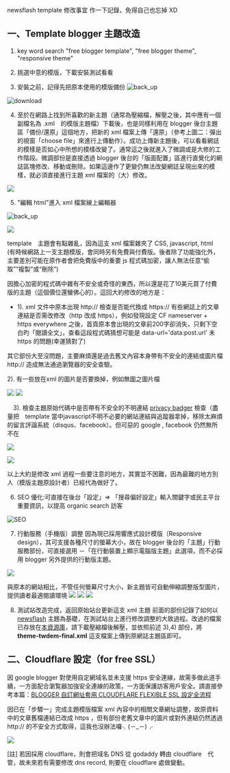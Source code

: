 newsflash template 修改事宜
作一下記錄，免得自己也忘掉 XD

## 一、Template  blogger 主題改造

1. key word search "free blogger template", "free blogger theme", "responsive theme"

2. 挑選中意的模版，下載安裝測試看看

3. 安裝之前，記得先把原本使用的模版備份
![back_up](https://i.imgur.com/Rmt8Ewi.png)

![download](https://i.imgur.com/O0nOeLf.png)

4. 至於在網路上找到所喜歡的新主題（通常為壓縮檔，解壓之後，其中應有一個副檔名為 .xml　的模版主題檔）下載後，也是同樣利用在 blogger 後台主題區「備份/還原」這個地方，把新的 xml 檔案上傳「還原」（參考上圖二：彈出的視窗「choose file」來進行上傳動作）。成功上傳新主題後，可以看看網誌的模樣是否如心中所想的模樣改變了。通常這之後就進入了微調或是大修的工作階段。微調部份是直接透過 blogger 後台的「版面配置」區進行直覺化的網誌區塊修改、移動或刪除。如果這邊作了更變仍無法改變網誌呈現出來的模樣，就必須直接進行主題 xml 檔案的（大）修改。

![](https://i.imgur.com/d1Yk7Ok.png)

5. "編輯 html"進入 xml 檔案線上編輯器 

![back_up](https://i.imgur.com/Rmt8Ewi.png)

![](https://i.imgur.com/undefined.png) 

template　主題會有點雜亂，因為這支 xml 檔案雜夾了 CSS, javascript, html (有時候網路上一支主題模版，會同時另有免費與付費版。後者除了功能強化外，主要差別可能在原作者會把免費版中的重要 js 程式碼加密，讓人無法任意“偷取”“複製”或“刪除”)

因擔心加密的程式碼中雜有不安全或奇怪的東西，所以還是花了10美元買了付費版的主題（這個價位還蠻佛心的）。這回大約修改的地方是：

- 1). xml 文件中原本出現 http:// 檢查是否能代換成 https://
有些網誌上的文章連結是否需改修改（http 改成 https），例如發現設定 CF nameserver + https everywhere 之後，首頁原本會出現的文章前200字卻消失，只剩下空白旳「閱讀全文」，查看這段程式碼猜想可能是 data-url='data:post.url' 未https 的問題(幸運猜對了)  

其它部份大至沒問題，主要麻煩還是過去舊文內容本身帶有不安全的連結或圖片檔 http:// 造成無法通過瀏覽器的安全查驗。  

 2). 有一些放在xml 的圖片是否要換掉，例如無圖之圖片檔

![](http://3.bp.blogspot.com/-Yw8BIuvwoSQ/VsjkCIMoltI/AAAAAAAAC4c/s55PW6xEKn0/s1600-r/nth.png) 
![](https://i.imgur.com/gkfv4Mx.png)

　3). 檢查主題原始代碼中是否帶有不安全的不明連結
 [privacy badger](https://www.eff.org/privacybadger) 檢查（盡量把　template 當中javascript不明不必要的網站連結與追蹤器拿掉，移除太麻煩的留言評論系統（disqus、facebook）。但可惡的 google , facebook 仍然無所不在

![](https://i.imgur.com/WO7s5EP.png)

![](https://i.imgur.com/wbJYNWu.png)

以上大約是修改 xml 過程一些要注意的地方，其實並不困難，因為最難的地方別人（模版主題原設計者）已經代為做好了。

6. SEO 優化:可直接在後台「設定」=> 「搜尋偏好設定」輸入關鍵字或民主平台重要資訊，以提高 organic search 訪客

![SEO](https://i.imgur.com/LVMLpDX.png)

7. 行動服務（手機版）調整
因為現已採用響應式設計模版（Responsive design），其可支援各種尺寸的螢幕大小，故在 blogger 後台的「主題」行動服務部份，可直接選用
－「在行動裝置上顯示電腦版主題」此選項，而不必採用 blogger 另外提供的行動版主題。

![](https://i.imgur.com/cMdQp6i.png)

與原本的網站相比，不管任何螢幕尺寸大小，新主題皆可自動伸縮調整版型圖片，提供讀者最適閱讀環境
![](https://i.imgur.com/17hcGFr.png)
![](https://i.imgur.com/8uZpUpI.png)
![](https://i.imgur.com/KxlfnhK.png)

8. 測試站改造完成，返回原始站台更新這支 xml 主題
前面的部份記錄了如何以 [newsflash](http://www.templatesyard.com/2017/08/newsflash-responsive-blogger-template.html) 主題為基礎，在測試站台上進行修改調整的大致過程。改過的檔案已存放在[本資源庫](https://github.com/TWDEM/blogger)，請下載壓縮檔後解壓，並依照前述 3),4) 部份，將**theme-twdem-final.xml** 這支檔案上傳到原網誌主題區即可。

## 二、Cloudflare 設定（for free SSL）

因 google blogger 對使用自定網域名並未支援 https 安全連線，故需多做此道手續，一方面配合瀏覧器加強安全連線的政策，一方面保護訪客用戶安全。請直接參考本篇：[BLOGGER 自訂網址套用 CLOUDFLARE FLEXIBLE SSL 設定全流程](https://www.techcoke.com/2017/01/blogger-cloudflare-flexible-ssl-https-step.html)

因已在「步驟一」完成主題模版檔案 xml 內容中的相關文章網址調整，故原資料中的文章舊檔連結已改成 https ，但有部份老舊文章中的圖片或對外連結仍然透過 http:// 的不安全方式取得，這我也沒辦法囉╮(－_－)╭ 

![](https://i.imgur.com/Pq0WZ3e.png)

[註] 若因採用 cloudflare，則會把域名 DNS 從 godaddy 轉由 cloudflare　代管，故未來若有需要修改 dns record, 則要在 cloudflare 處做變動。　
